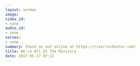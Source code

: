 ```yaml
---
layout: sermon
image: 
video_id:
- none
audio_id:
- none
verses:
- none
summary: Check us out online at https://riverrochester.com!
title: We're All In The Ministry
date: 2017-05-17 07:13
---
```

